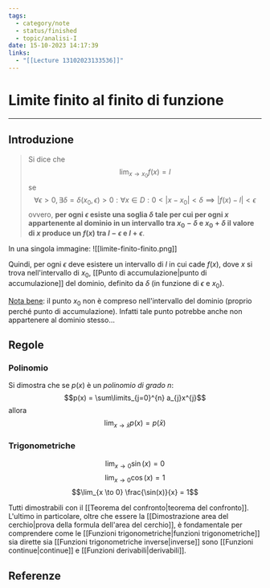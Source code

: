 ```yaml
---
tags:
  - category/note
  - status/finished
  - topic/analisi-I
date: 15-10-2023 14:17:39
links:
  - "[[Lecture 13102023133536]]"
---
```

# Limite finito al finito di funzione
---
## Introduzione
> Si dice che
> $$\lim_{x \to x_{0}} f(x) = l$$
> se
> $$\forall \epsilon > 0, \exists \delta = \delta(x_{0}, \epsilon) > 0 : \forall x \in D : 0 < |x - x_{0}| < \delta \implies |f(x) - l| < \epsilon$$
> ovvero, **per ogni $\epsilon$ esiste una soglia $\delta$ tale per cui per ogni $x$ appartenente al dominio in un intervallo tra $x_{0}-\delta$ e $x_{0}+\delta$  il valore di $x$ produce un $f(x)$ tra $l-\epsilon$ e $l+\epsilon$**.

In una singola immagine:
![[limite-finito-finito.png]]

Quindi, per ogni $\epsilon$ deve esistere un intervallo di $l$ in cui cade $f(x)$, dove $x$ si trova nell'intervallo di $x_{0}$, [[Punto di accumulazione|punto di accumulazione]] del dominio, definito da $\delta$ (in funzione di $\epsilon$ e $x_{0}$).

<u>Nota bene</u>: il punto $x_{0}$ non è compreso nell'intervallo del dominio (proprio perché punto di accumulazione). Infatti tale punto potrebbe anche non appartenere al dominio stesso...

## Regole
### Polinomio
Si dimostra che se $p(x)$ è un _polinomio di grado $n$_:
$$p(x) = \sum\limits_{j=0}^{n} a_{j}x^{j}$$
allora
$$\lim_{x \to \bar{x}} p(x) = p(\bar{x})$$

### Trigonometriche
$$\lim_{x \to 0} \sin(x) = 0$$
$$\lim_{x \to 0} \cos(x) = 1$$
$$\lim_{x \to 0} \frac{\sin(x)}{x} = 1$$

Tutti dimostrabili con il [[Teorema del confronto|teorema del confronto]]. L'ultimo in particolare, oltre che essere la [[Dimostrazione area del cerchio|prova della formula dell'area del cerchio]], è fondamentale per comprendere come le [[Funzioni trigonometriche|funzioni trigonometriche]] sia dirette sia [[Funzioni trigonometriche inverse|inverse]] sono [[Funzioni continue|continue]] e [[Funzioni derivabili|derivabili]].

## Referenze